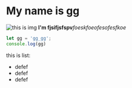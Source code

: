 # My name is gg
![this is img](https://media1.thehungryjpeg.com/thumbs2/ori_3684853_mnxqlfkcv9hm13czf7z1z0gfrjcltd3klfwtlu6e_gg-monogram-logo-design.jpg)
**I'm fjsifjsfspv***foeskfoeofesofesfkoe*
```javascript
let gg = 'gg_gg';
console.log(gg)
```
this is list:
* defef
* defef
* defef
